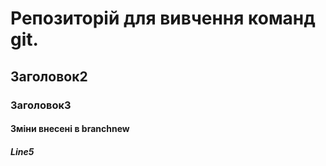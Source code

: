 # Репозиторій для вивчення команд git.
## Заголовок2
### Заголовок3
#### Зміни внесені в branchnew
##### Line5
